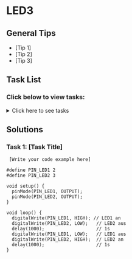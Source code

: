 # LED3

## General Tips
- [Tip 1]
- [Tip 2]
- [Tip 3]

## Task List
### Click below to view tasks:
<details>
  <summary>Click here to see tasks</summary>
  - [Schließen Sie eine weitere LED an einen anderen Pin an und lassen Sie beide LEDs abwechselnd blinken.
]  
  
</details>

## Solutions

### Task 1: [Task Title]
```Arduino
 [Write your code example here]

#define PIN_LED1 2
#define PIN_LED2 3

void setup() {
  pinMode(PIN_LED1, OUTPUT);
  pinMode(PIN_LED2, OUTPUT);
}

void loop() {
  digitalWrite(PIN_LED1, HIGH); // LED1 an
  digitalWrite(PIN_LED2, LOW);   // LED2 aus
  delay(1000);                   // 1s
  digitalWrite(PIN_LED1, LOW);   // LED1 aus
  digitalWrite(PIN_LED2, HIGH);  // LED2 an
  delay(1000);                   // 1s
}